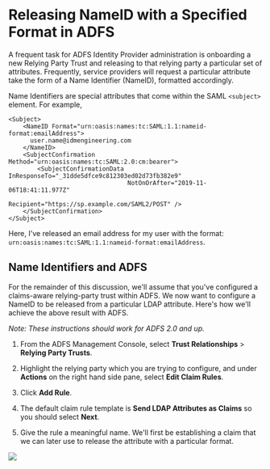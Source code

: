 # Releasing NameID with a Specified Format in ADFS #

A frequent task for ADFS Identity Provider administration is onboarding a new Relying Party Trust and releasing to that relying party a particular set of attributes. Frequently, service providers will request a particular attribute take the form of a Name Identifier (NameID), formatted accordingly.

Name Identifiers are special attributes that come within the SAML `<subject>` element. For example,

~~~~
<Subject>
    <NameID Format="urn:oasis:names:tc:SAML:1.1:nameid-format:emailAddress">
      user.name@idmengineering.com
    </NameID>
    <SubjectConfirmation Method="urn:oasis:names:tc:SAML:2.0:cm:bearer">
        <SubjectConfirmationData InResponseTo="_31dde5dfce9c812303ed02d73fb382e9"
                                 NotOnOrAfter="2019-11-06T18:41:11.977Z"
                                 Recipient="https://sp.example.com/SAML2/POST" />
    </SubjectConfirmation>
</Subject>
~~~~

Here, I've released an email address for my user with the format:
`urn:oasis:names:tc:SAML:1.1:nameid-format:emailAddress`.

## Name Identifiers and ADFS ##

For the remainder of this discussion, we'll assume that you've configured a claims-aware relying-party trust within ADFS. We now want to configure a NameID to be released from a particular LDAP attribute. Here's how we'll achieve the above result with ADFS.

*Note: These instructions should work for ADFS 2.0 and up.*

1. From the ADFS Management Console, select **Trust Relationships** > **Relying Party Trusts**.

2. Highlight the relying party which you are trying to configure, and under **Actions** on the right hand side pane, select **Edit Claim Rules**.

3. Click **Add Rule**.

4. The default claim rule template is **Send LDAP Attributes as Claims** so you should select **Next**.

5. Give the rule a meaningful name. We'll first be establishing a claim that we can later use to release the attribute with a particular format.

<span style="text-align:center;"><img src="http://idmengineering.com/wp-content/uploads/2019/11/adfs-add-claim-for-name-id.png"></span> 
